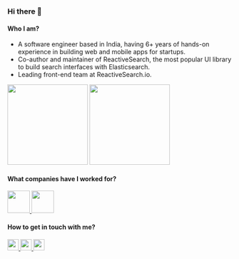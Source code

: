 ### Hi there 👋

#### Who I am?
- A software engineer based in India, having 6+ years of hands-on experience in building web and mobile apps for startups.
- Co-author and maintainer of ReactiveSearch, the most popular UI library to build search interfaces with Elasticsearch.
- Leading front-end team at ReactiveSearch.io.

<!--Github Stats-->
<p float="left">
<img height="180em" src="https://github-readme-stats.vercel.app/api?username=bietkul" /> 
<img height="180em" src="https://github-readme-stats.vercel.app/api/top-langs/?username=bietkul"/>
</p>

#### What companies have I worked for?
<p left="center">
  <a href="https://reactivesearch.io/">
    <img src="https://softr-prod.imgix.net/applications/1c48df48-ec83-4b4e-b41c-3f5ee2b4bcd0/assets/9be7126b-a10e-41ab-9f63-1ef71ba78bd8.png" height=50>
    </a> 
  <a href="https://geekyants.com/">
    <img src="https://lh6.googleusercontent.com/-mrrgh5tN-V0/AAAAAAAAAAI/AAAAAAAAAAA/tkSB4AK-8ig/s88-p-k-no-ns-nd/photo.jpg" height=50>
  </a>
</p>

#### How to get in touch with me?
<p left="center">
<a href="https://twitter.com/bietkul">
  <img src="https://img.shields.io/badge/twitter-%231DA1F2.svg?&style=for-the-badge&logo=twitter&logoColor=white" height=25>
</a> 
<a href="https://www.linkedin.com/in/kuldeep-saxena-915b81a9/">
  <img src="https://img.shields.io/badge/linkedin-%230077B5.svg?&style=for-the-badge&logo=linkedin&logoColor=white" height=25>
</a> 
<a href="mailto:kuldepsaxena155@gmail.com">
  <img src="https://img.shields.io/badge/Gmail-D14836?style=for-the-badge&logo=gmail&logoColor=white" height=25>
</a>
</p>


